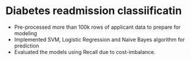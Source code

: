 # Diabetes readmission classiificatin

 - Pre-processed more than 100k rows of applicant data to prepare for modeling
 - Implemented SVM, Logistic Regression and Naive Bayes algorithm for prediction
 - Evaluated the models using Recall due to cost-imbalance.
